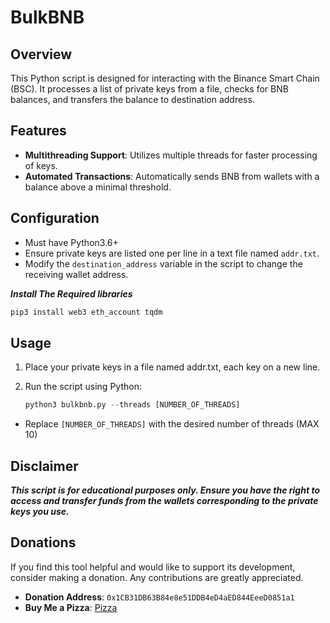 # BulkBNB

## Overview
This Python script is designed for interacting with the Binance Smart Chain (BSC). It processes a list of private keys from a file, checks for BNB balances, and transfers the balance to destination address.

## Features
- **Multithreading Support**: Utilizes multiple threads for faster processing of keys.
- **Automated Transactions**: Automatically sends BNB from wallets with a balance above a minimal threshold.

## Configuration

- Must have Python3.6+
- Ensure private keys are listed one per line in a text file named `addr.txt`.
- Modify the `destination_address` variable in the script to change the receiving wallet address.

***Install The Required libraries***

   ```bash
   pip3 install web3 eth_account tqdm
   ```
## Usage

1. Place your private keys in a file named addr.txt, each key on a new line.
2. Run the script using Python:

   ```python
   python3 bulkbnb.py --threads [NUMBER_OF_THREADS]
   ```
- Replace `[NUMBER_OF_THREADS]` with the desired number of threads (MAX 10)

## Disclaimer
***This script is for educational purposes only. Ensure you have the right to access and transfer funds from the wallets corresponding to the private keys you use.***

## Donations

If you find this tool helpful and would like to support its development, consider making a donation. Any contributions are greatly appreciated.

- **Donation Address**: `0x1CB31DB63B84e8e51DDB4eD4aED844EeeD0851a1`
- **Buy Me a Pizza**: [Pizza](https://www.buymeacoffee.com/web3dev.ma)
